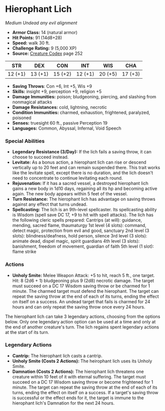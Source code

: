 # Hierophant Lich

*Medium* *Undead* *any evil alignment*

- **Armor Class:** 14 (natural armor)
- **Hit Points:** 91 (14d8+28)
- **Speed:** walk 30 ft.
- **Challenge Rating:** 9 (5,000 XP)
- **Source:** [Creature Codex](https://koboldpress.com/kpstore/product/creature-codex-for-5th-edition-dnd) page 252

| STR | DEX | CON | INT | WIS | CHA |
| --- | --- | --- | --- | --- | --- |
| 12 (+1) | 13 (+1) | 15 (+2) | 12 (+1) | 20 (+5) | 17 (+3) |

- **Saving Throws**: Con +6, Int +5, Wis +9
- **Skills:** insight +9, perception +9, religion +5
- **Damage Immunities:** poison; bludgeoning, piercing, and slashing from nonmagical attacks
- **Damage Resistances:** cold, lightning, necrotic
- **Condition Immunities:** charmed, exhaustion, frightened, paralyzed, poisoned
- **Senses:** truesight 60 ft., passive Perception 19
- **Languages:** Common, Abyssal, Infernal, Void Speech
### Special Abilities
- **Legendary Resistance (3/Day):** If the lich fails a saving throw, it can choose to succeed instead.
- **Levitate:** As a bonus action, a hierophant lich can rise or descend vertically up to 20 feet and can remain suspended there. This trait works like the levitate spell, except there is no duration, and the lich doesn't need to concentrate to continue levitating each round.
- **Rejuvenation:** If it has a sacred vessel, a destroyed hierophant lich gains a new body in 1d10 days, regaining all its hp and becoming active again. The new body appears within 5 feet of the vessel.
- **Turn Resistance:** The hierophant lich has advantage on saving throws against any effect that turns undead.
- **Spellcasting:** The lich is an 9th-level spellcaster. Its spellcasting ability is Wisdom (spell save DC 17, +9 to hit with spell attacks). The lich has the following cleric spells prepared:
Cantrips (at will): guidance, mending, sacred flame, thaumaturgy
1st level (4 slots): command, detect magic, protection from evil and good, sanctuary
2nd level (3 slots): blindness/deafness, hold person, silence
3rd level (3 slots): animate dead, dispel magic, spirit guardians
4th level (3 slots): banishment, freedom of movement, guardian of faith
5th level (1 slot): flame strike
### Actions
- **Unholy Smite:** Melee Weapon Attack: +5 to hit, reach 5 ft., one target. Hit: 8 (2d6 + 1) bludgeoning plus 9 (2d8) necrotic damage. The target must succeed on a DC 17 Wisdom saving throw or be charmed for 1 minute. The charmed target must defend the hierophant. The target can repeat the saving throw at the end of each of its turns, ending the effect on itself on a success. An undead target that fails is charmed for 24 hours and can only repeat the saving throw once every 24 hours.

The hierophant lich can take 3 legendary actions, choosing from the options below. Only one legendary action option can be used at a time and only at the end of another creature's turn. The lich regains spent legendary actions at the start of its turn.
### Legendary Actions
- **Cantrip:** The hierophant lich casts a cantrip.
- **Unholy Smite (Costs 2 Actions):** The heirophant lich uses its Unholy Smite.
- **Damnation (Costs 2 Actions):** The hierophant lich threatens one creature within 10 feet of it with eternal suffering. The target must succeed on a DC 17 Wisdom saving throw or become frightened for 1 minute. The target can repeat the saving throw at the end of each of its turns, ending the effect on itself on a success. If a target's saving throw is successful or the effect ends for it, the target is immune to the hierophant lich's Damnation for the next 24 hours.
